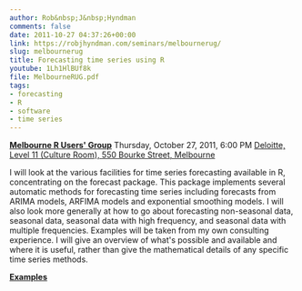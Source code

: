 ```yaml
---
author: Rob&nbsp;J&nbsp;Hyndman
comments: false
date: 2011-10-27 04:37:26+00:00
link: https://robjhyndman.com/seminars/melbournerug/
slug: melbournerug
title: Forecasting time series using R
youtube: 1Lh1HlBUf8k
file: MelbourneRUG.pdf
tags:
- forecasting
- R
- software
- time series
---
```


[**Melbourne R Users' Group**](http://www.meetup.com/MelbURN-Melbourne-Users-of-R-Network/events/30544191/)
Thursday, October 27, 2011, 6:00 PM
[Deloitte, Level 11 (Culture Room), 550 Bourke Street, Melbourne](http://maps.google.com/maps?q=Level+11%2C+550+Bourke+Street%2C+Melbourne)

I will look at the various facilities for time series forecasting available in R, concentrating on the forecast package. This package implements several automatic methods for forecasting time series including forecasts from ARIMA models, ARFIMA models and exponential smoothing models. I will also look more generally at how to go about forecasting non-seasonal data, seasonal data, seasonal data with high frequency, and seasonal data with multiple frequencies. Examples will be taken from my own consulting experience. I will give an overview of what's possible and available and where it is useful, rather than give the mathematical details of any specific time series methods.

**[Examples](/talks/MelbourneRUGexamples.R)**


